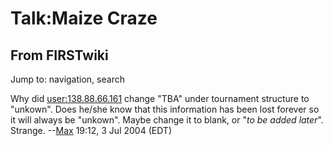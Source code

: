 # Talk:Maize Craze

## From FIRSTwiki

Jump to: navigation, search

Why did [user:138.88.66.161](/index.php?title=User:138.88.66.161&action=edit "User:138.88.66.161") change "TBA" under tournament structure to "unkown". Does he/she know that this information has been lost forever so it will always be "unkown". Maybe change it to blank, or "_to be added later_". Strange. --[Max](User:Max "User:Max") 19:12, 3 Jul 2004 (EDT)
